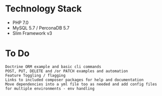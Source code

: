 
# Technology Stack
* PHP 7.0
* MySQL 5.7 / PerconaDB 5.7
* Slim Framework v3

# To Do

```
Doctrine ORM example and basic cli commands
POST, PUT, DELETE and /or PATCH examples and automation
Feature Toggling / flagging
Links to included composer packages for help and documentation
Move dependencies into a yml file too as needed and add config files for multiple environments - env handling
```
